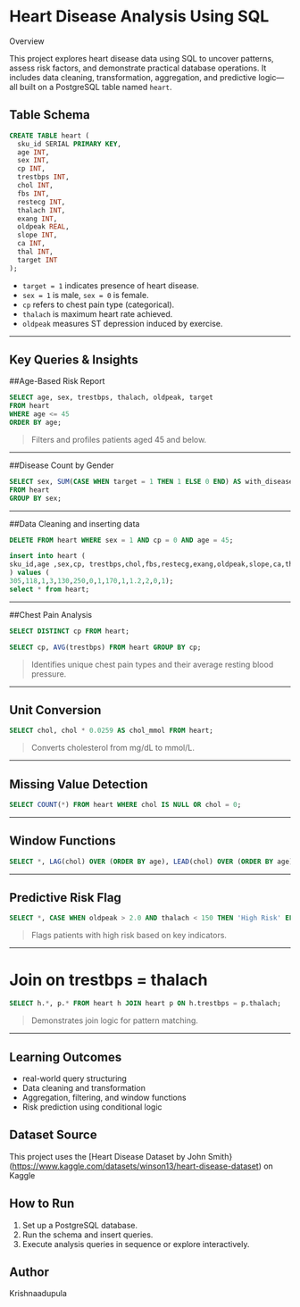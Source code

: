 
# Heart Disease Analysis Using SQL

Overview

This project explores heart disease data using SQL to uncover patterns, assess risk factors, and demonstrate practical database operations. It includes data cleaning, transformation, aggregation, and predictive logic—all built on a PostgreSQL table named `heart`.

## Table Schema

```sql
CREATE TABLE heart (
  sku_id SERIAL PRIMARY KEY,
  age INT,
  sex INT,
  cp INT,
  trestbps INT,
  chol INT,
  fbs INT,
  restecg INT,
  thalach INT,
  exang INT,
  oldpeak REAL,
  slope INT,
  ca INT,
  thal INT,
  target INT
);
```

- `target = 1` indicates presence of heart disease.
- `sex = 1` is male, `sex = 0` is female.
- `cp` refers to chest pain type (categorical).
- `thalach` is maximum heart rate achieved.
- `oldpeak` measures ST depression induced by exercise.

---

##  Key Queries & Insights

##Age-Based Risk Report
```sql
SELECT age, sex, trestbps, thalach, oldpeak, target
FROM heart
WHERE age <= 45
ORDER BY age;
```
> Filters and profiles patients aged 45 and below.

---

##Disease Count by Gender
```sql
SELECT sex, SUM(CASE WHEN target = 1 THEN 1 ELSE 0 END) AS with_disease
FROM heart
GROUP BY sex;
```
---

##Data Cleaning and inserting data
```sql
DELETE FROM heart WHERE sex = 1 AND cp = 0 AND age = 45;

insert into heart (
sku_id,age ,sex,cp, trestbps,chol,fbs,restecg,exang,oldpeak,slope,ca,thal,target
) values (
305,118,1,3,130,250,0,1,170,1,1.2,2,0,1); 
select * from heart;
```


---

##Chest Pain Analysis
```sql
SELECT DISTINCT cp FROM heart;

SELECT cp, AVG(trestbps) FROM heart GROUP BY cp;
```
> Identifies unique chest pain types and their average resting blood pressure.

---

## Unit Conversion
```sql
SELECT chol, chol * 0.0259 AS chol_mmol FROM heart;
```
> Converts cholesterol from mg/dL to mmol/L.

---

## Missing Value Detection
```sql
SELECT COUNT(*) FROM heart WHERE chol IS NULL OR chol = 0;
```
---

## Window Functions
```sql
SELECT *, LAG(chol) OVER (ORDER BY age), LEAD(chol) OVER (ORDER BY age) FROM heart;
```
---

## Predictive Risk Flag
```sql
SELECT *, CASE WHEN oldpeak > 2.0 AND thalach < 150 THEN 'High Risk' ELSE 'Normal' END AS risk_flag FROM heart;
```
> Flags patients with high risk based on key indicators.

---

# Join on trestbps = thalach
```sql
SELECT h.*, p.* FROM heart h JOIN heart p ON h.trestbps = p.thalach;
```
> Demonstrates join logic for pattern matching.

---

##  Learning Outcomes

- real-world query structuring
- Data cleaning and transformation
- Aggregation, filtering, and window functions
- Risk prediction using conditional logic 

## Dataset Source

This project uses the [Heart Disease Dataset by John Smith} (https://www.kaggle.com/datasets/winson13/heart-disease-dataset) on Kaggle

##  How to Run

1. Set up a PostgreSQL database.
2. Run the schema and insert queries.
3. Execute analysis queries in sequence or explore interactively.

##  Author
Krishnaadupula
